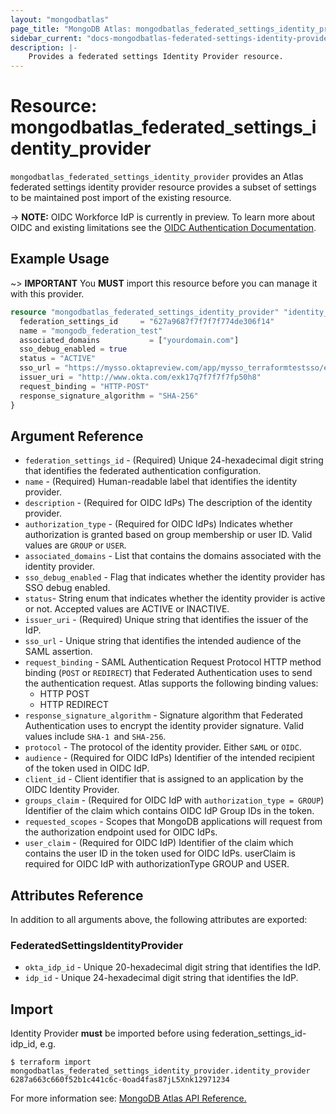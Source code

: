 ```yaml
---
layout: "mongodbatlas"
page_title: "MongoDB Atlas: mongodbatlas_federated_settings_identity_provider"
sidebar_current: "docs-mongodbatlas-federated-settings-identity-provider"
description: |-
    Provides a federated settings Identity Provider resource.
---
```


# Resource: mongodbatlas_federated_settings_identity_provider

`mongodbatlas_federated_settings_identity_provider` provides an Atlas federated settings identity provider resource provides a subset of settings to be maintained post import of the existing resource.

-> **NOTE:** OIDC Workforce IdP is currently in preview. To learn more about OIDC and existing limitations see the [OIDC Authentication Documentation](https://www.mongodb.com/docs/atlas/security-oidc/).
## Example Usage

~> **IMPORTANT** You **MUST** import this resource before you can manage it with this provider. 

```terraform
resource "mongodbatlas_federated_settings_identity_provider" "identity_provider" {
  federation_settings_id     = "627a9687f7f7f7f774de306f14"
  name = "mongodb_federation_test"
  associated_domains           = ["yourdomain.com"]
  sso_debug_enabled = true
  status = "ACTIVE"
  sso_url = "https://mysso.oktapreview.com/app/mysso_terraformtestsso/exk17q7f7f7f7f50h8/sso/saml"
  issuer_uri = "http://www.okta.com/exk17q7f7f7f7fp50h8"
  request_binding = "HTTP-POST"
  response_signature_algorithm = "SHA-256"
}
```

## Argument Reference

* `federation_settings_id` - (Required) Unique 24-hexadecimal digit string that identifies the federated authentication configuration.
* `name` - (Required) Human-readable label that identifies the identity provider.
* `description` - (Required for OIDC IdPs) The description of the identity provider.
* `authorization_type` - (Required for OIDC IdPs) Indicates whether authorization is granted based on group membership or user ID. Valid values are `GROUP` or `USER`.
* `associated_domains` - List that contains the domains associated with the identity provider.
* `sso_debug_enabled` - Flag that indicates whether the identity provider has SSO debug enabled.
* `status`- String enum that indicates whether the identity provider is active or not. Accepted values are ACTIVE or INACTIVE.
* `issuer_uri` - (Required) Unique string that identifies the issuer of the IdP.
* `sso_url` - Unique string that identifies the intended audience of the SAML assertion.
* `request_binding` - SAML Authentication Request Protocol HTTP method binding (`POST` or `REDIRECT`) that Federated Authentication uses to send the authentication request. Atlas supports the following binding values:
    - HTTP POST
    - HTTP REDIRECT
* `response_signature_algorithm` - Signature algorithm that Federated Authentication uses to encrypt the identity provider signature.  Valid values include `SHA-1 `and `SHA-256`.
* `protocol` - The protocol of the identity provider. Either `SAML` or `OIDC`.
* `audience` - (Required for OIDC IdPs) Identifier of the intended recipient of the token used in OIDC IdP.
* `client_id` - Client identifier that is assigned to an application by the OIDC Identity Provider.
* `groups_claim` - (Required for OIDC IdP with `authorization_type = GROUP`) Identifier of the claim which contains OIDC IdP Group IDs in the token.
* `requested_scopes` - Scopes that MongoDB applications will request from the authorization endpoint used for OIDC IdPs.
* `user_claim` - (Required for OIDC IdP) Identifier of the claim which contains the user ID in the token used for OIDC IdPs.
userClaim is required for OIDC IdP with authorizationType GROUP and USER.


## Attributes Reference

In addition to all arguments above, the following attributes are exported:


### FederatedSettingsIdentityProvider

* `okta_idp_id` - Unique 20-hexadecimal digit string that identifies the IdP.
* `idp_id` - Unique 24-hexadecimal digit string that identifies the IdP.

## Import

Identity Provider **must** be imported before using federation_settings_id-idp_id, e.g.

```
$ terraform import mongodbatlas_federated_settings_identity_provider.identity_provider 6287a663c660f52b1c441c6c-0oad4fas87jL5Xnk12971234
```

For more information see: [MongoDB Atlas API Reference.](https://www.mongodb.com/docs/atlas/reference/api/federation-configuration/)